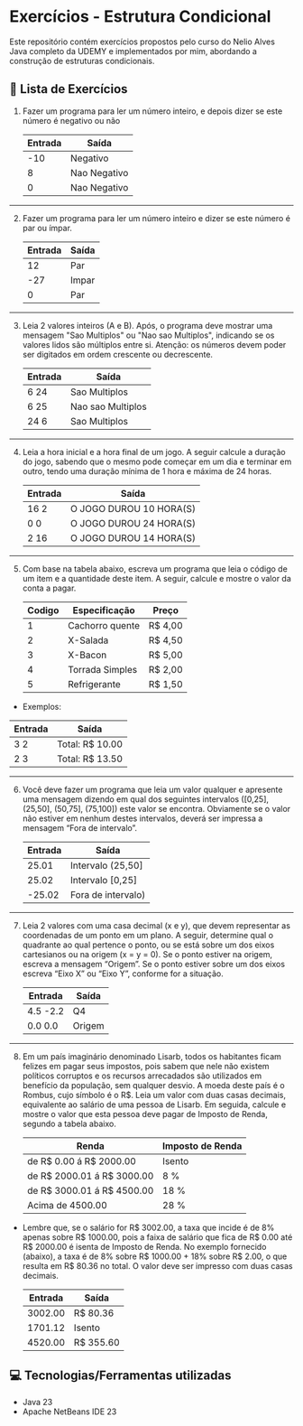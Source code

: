 # Exercícios - Estrutura Condicional
Este repositório contém exercícios propostos pelo curso do Nelio Alves Java completo da UDEMY e implementados por mim, abordando a construção de estruturas condicionais.
## 🚀 Lista de Exercícios
1. Fazer um programa para ler um número inteiro, e depois dizer se este número é negativo ou não
  
   |Entrada|Saída|
   |-------|-----|
   |-10|Negativo|
   |8|Nao Negativo|
   |0|Nao Negativo|
---------

2. Fazer um programa para ler um número inteiro e dizer se este número é par ou ímpar.

   |Entrada|Saída|
   |-------|-----|
   |12|Par|
   |-27|Impar|
   |0|Par|
---------

3. Leia 2 valores inteiros (A e B). Após, o programa deve mostrar uma mensagem "Sao Multiplos" ou "Nao sao
Multiplos", indicando se os valores lidos são múltiplos entre si. Atenção: os números devem poder ser digitados em
ordem crescente ou decrescente.

    |Entrada|Saída|
    |-------|-----|
    |6 24|Sao Multiplos|
    |6 25|Nao sao Multiplos|
    |24 6|Sao Multiplos|
---------

4. Leia a hora inicial e a hora final de um jogo. A seguir calcule a duração do jogo, sabendo que o mesmo pode
começar em um dia e terminar em outro, tendo uma duração mínima de 1 hora e máxima de 24 horas.

    |Entrada|Saída|
    |-------|-----|
    |16 2|O JOGO DUROU 10 HORA(S)|
    |0 0|O JOGO DUROU 24 HORA(S)|
    |2 16|O JOGO DUROU 14 HORA(S)|
---------

5. Com base na tabela abaixo, escreva um programa que leia o código de um item e a quantidade deste item. A
seguir, calcule e mostre o valor da conta a pagar.

    |Codigo|Especificação|Preço|
    |-------|------------|-----|
    |1|Cachorro quente|R$ 4,00|
    |2|X-Salada|R$ 4,50|
    |3|X-Bacon|R$ 5,00|
    |4|Torrada Simples|R$ 2,00|
    |5|Refrigerante|R$ 1,50|


 - Exemplos:

  |Entrada|Saída|
  |-------|-----|
  |3 2|Total: R$ 10.00|
  |2 3|Total: R$ 13.50|
---------

6. Você deve fazer um programa que leia um valor qualquer e apresente uma mensagem dizendo em qual dos
seguintes intervalos ([0,25], (25,50], (50,75], (75,100]) este valor se encontra. Obviamente se o valor não estiver em
nenhum destes intervalos, deverá ser impressa a mensagem “Fora de intervalo”.

     |Entrada|Saída|
     |-------|-----|
     |25.01|Intervalo (25,50]|
     |25.02|Intervalo [0,25]|
     |-25.02|Fora de intervalo)|
---------

7. Leia 2 valores com uma casa decimal (x e y), que devem representar as coordenadas
de um ponto em um plano. A seguir, determine qual o quadrante ao qual pertence o
ponto, ou se está sobre um dos eixos cartesianos ou na origem (x = y = 0).
Se o ponto estiver na origem, escreva a mensagem “Origem”.
Se o ponto estiver sobre um dos eixos escreva “Eixo X” ou “Eixo Y”, conforme for a
situação.

     |Entrada|Saída|
     |-------|-----|
     |4.5 -2.2|Q4|
     |0.0 0.0|Origem|
---------

8. Em um país imaginário denominado Lisarb, todos os habitantes ficam felizes em pagar seus impostos, pois sabem
que nele não existem políticos corruptos e os recursos arrecadados são utilizados em benefício da população, sem
qualquer desvio. A moeda deste país é o Rombus, cujo símbolo é o R$.
Leia um valor com duas casas decimais, equivalente ao salário de uma pessoa de Lisarb. Em seguida, calcule e
mostre o valor que esta pessoa deve pagar de Imposto de Renda, segundo a tabela abaixo.

     |Renda|Imposto de Renda|
     |-------|-----|
     |de R$ 0.00 á R$ 2000.00|Isento|
     |de R$ 2000.01 á R$ 3000.00|8 %|
     |de R$ 3000.01 á R$ 4500.00|18 %|
     | Acima de 4500.00|28 %|

- Lembre que, se o salário for R$ 3002.00, a taxa que incide é de 8% apenas sobre R$ 1000.00, pois a faixa de
salário que fica de R$ 0.00 até R$ 2000.00 é isenta de Imposto de Renda. No exemplo fornecido (abaixo), a taxa é
de 8% sobre R$ 1000.00 + 18% sobre R$ 2.00, o que resulta em R$ 80.36 no total. O valor deve ser impresso com
duas casas decimais.

     |Entrada|Saída|
     |-------|-----|
     |3002.00|R$ 80.36|
     |1701.12|Isento|
     |4520.00|R$ 355.60|
    
## 💻 Tecnologias/Ferramentas utilizadas
- Java 23
- Apache NetBeans IDE 23







   
